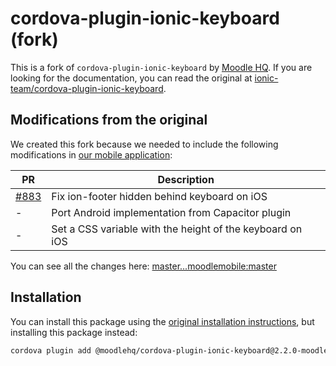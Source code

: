 # cordova-plugin-ionic-keyboard (fork)

This is a fork of `cordova-plugin-ionic-keyboard` by [Moodle HQ](https://moodle.com/). If you are looking for the documentation, you can read the original at [ionic-team/cordova-plugin-ionic-keyboard](hhttps://github.com/ionic-team/cordova-plugin-ionic-keyboard).

## Modifications from the original

We created this fork because we needed to include the following modifications in [our mobile application](https://github.com/moodlehq/moodleapp):

| PR | Description |
| -- | ----------- |
| [#883](https://github.com/ionic-team/cordova-plugin-ionic-keyboard/pull/181) | Fix ion-footer hidden behind keyboard on iOS |
| - | Port Android implementation from Capacitor plugin |
| - | Set a CSS variable with the height of the keyboard on iOS |

You can see all the changes here: [master...moodlemobile:master](https://github.com/ionic-team/cordova-plugin-ionic-keyboard/compare/master...moodlemobile:master)

## Installation

You can install this package using the [original installation instructions](https://github.com/ionic-team/cordova-plugin-ionic-keyboard#installation), but installing this package instead:

```sh
cordova plugin add @moodlehq/cordova-plugin-ionic-keyboard@2.2.0-moodle.1
```
